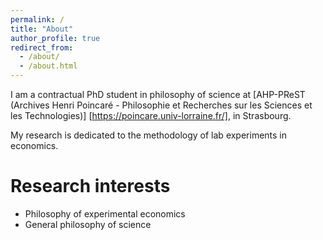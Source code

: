 ```yaml
---
permalink: /
title: "About"
author_profile: true
redirect_from: 
  - /about/
  - /about.html
---
```


I am a contractual PhD student in philosophy of science at [AHP-PReST (Archives Henri Poincaré - Philosophie et Recherches sur les Sciences et les Technologies)] [https://poincare.univ-lorraine.fr/], in Strasbourg.

My research is dedicated to the methodology of lab experiments in economics.

Research interests
======
- Philosophy of experimental economics
- General philosophy of science



